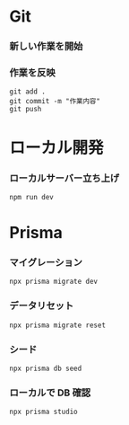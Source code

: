 # Git

### 新しい作業を開始

<!-- [GitHub](https://github.com/tooooofu24/health-management-front)で作業内容の issue を作成 -->

<!-- ```
# 数字はissueのidに対応させる
git checkout main
git pull origin main
git checkout -b feature/12345
``` -->

### 作業を反映

```
git add .
git commit -m "作業内容"
git push
```

<!-- プルリクエストを作成 -->

# ローカル開発

### ローカルサーバー立ち上げ

```
npm run dev
```

# Prisma

### マイグレーション

```
npx prisma migrate dev
```

### データリセット

```
npx prisma migrate reset
```

### シード

```
npx prisma db seed
```

### ローカルで DB 確認

```
npx prisma studio
```
